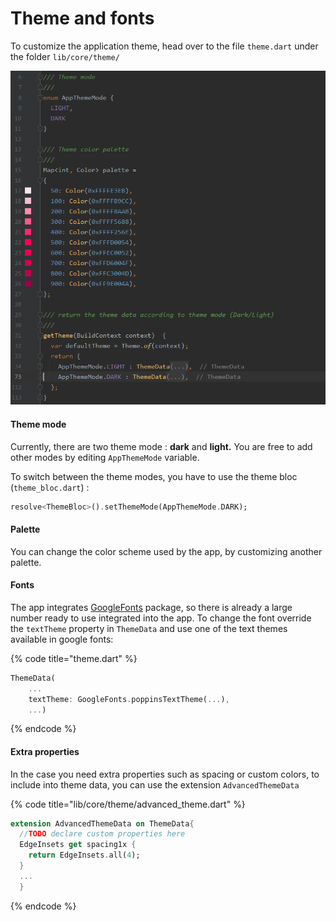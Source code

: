 # Theme and fonts

To customize the application theme, head over to the file `theme.dart` under the folder `lib/core/theme/`

![](../.gitbook/assets/Capture15.PNG)

#### Theme mode

Currently, there are two theme mode : **dark** and **light.** You are free to add other modes by editing `AppThemeMode` variable.

To switch between the theme modes, you have to use the theme bloc (`theme_bloc.dart`) :

```dart
resolve<ThemeBloc>().setThemeMode(AppThemeMode.DARK);
```

#### Palette

You can change the color scheme used by the app, by customizing another palette.

#### Fonts

The app integrates [GoogleFonts](https://pub.dev/packages/google\_fonts) package, so there is already a large number ready to use integrated into the app. To change the font override the `textTheme` property in `ThemeData` and use one of the text themes available in google fonts:

{% code title="theme.dart" %}
```dart
ThemeData(
    ...
    textTheme: GoogleFonts.poppinsTextTheme(...),
    ...)
```
{% endcode %}

#### Extra properties

In the case you need extra properties such as spacing or custom colors, to include into theme data, you can use the extension `AdvancedThemeData`

{% code title="lib/core/theme/advanced_theme.dart" %}
```dart
extension AdvancedThemeData on ThemeData{
  //TODO declare custom properties here
  EdgeInsets get spacing1x {
    return EdgeInsets.all(4);
  }
  ...
  }
```
{% endcode %}
